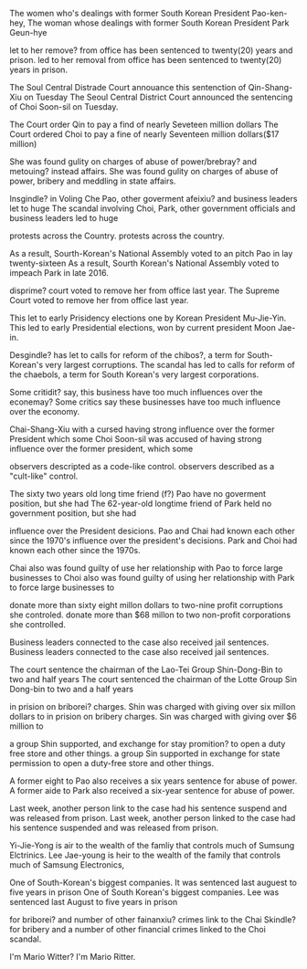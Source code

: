 
The women who's dealings with former South Korean President Pao-ken-hey,
The woman whose dealings with former South Korean President Park Geun-hye

let to her remove? from office has been sentenced to twenty(20) years and prison.
led to her removal from office has been sentenced to twenty(20) years in prison.

The Soul Central Distrade Court annouance this sentenction of Qin-Shang-Xiu on Tuesday
The Seoul Central District Court announced the sentencing of Choi Soon-sil on Tuesday.

The Court order Qin to pay a find of nearly Seveteen million dollars
The Court ordered Choi to pay a fine of nearly Seventeen million dollars($17 million)

She was found gulity on charges of abuse of power/brebray? and metouing? instead affairs.
She was found gulity on charges of abuse of power, bribery and meddling in state affairs.

Insgindle? in Voling Che Pao, other goverment afeixiu? and business leaders let to huge
The scandal involving Choi, Park, other government officials and business leaders led to huge

protests across the Country.
protests across the country.

As a result, Sourth-Korean's National Assembly voted to an pitch Pao in lay twenty-sixteen
As a result, Sourth Korean's National Assembly voted to impeach Park in late 2016.

disprime? court voted to remove her from office last year.
The Supreme Court voted to remove her from office last year.

This let to early Prisidency elections one by Korean President Mu-Jie-Yin.
This led to early Presidential elections, won by current president Moon Jae-in.

Desgindle? has let to calls for reform of the chibos?, a term for South-Korean's very largest corruptions.
The scandal has led to calls for reform of the chaebols, a term for South Korean's very largest corporations.

Some critidit? say, this business have too much influences over the econemay?
Some critics say these businesses have too much influence over the economy.

Chai-Shang-Xiu with a cursed having strong influence over the former President which some
Choi Soon-sil was accused of having strong influence over the former president, which some

observers descripted as a code-like control.
observers described as a "cult-like" control.

The sixty two years old long time friend (f?) Pao have no goverment position, but she had
The 62-year-old longtime friend of Park held no government position, but she had

influence over the President desicions. Pao and Chai had known each other since the 1970's
influence over the president's decisions. Park and Choi had known each other since the 1970s.

Chai also was found guilty of use her relationship with Pao to force large businesses to
Choi also was found guilty of using her relationship with Park to force large businesses to

donate more than sixty eight millon dollars to two-nine profit corruptions she controled.
donate more than $68 millon to two non-profit corporations she controlled.

Business leaders connected to the case also received jail sentences.
Business leaders connected to the case also received jail sentences.

The court sentence the chairman of the Lao-Tei Group Shin-Dong-Bin to two and half years
The court sentenced the chairman of the Lotte Group Sin Dong-bin to two and a half years

in prision on briborei? charges. Shin was charged with giving over six millon dollars to
in prision on bribery charges. Sin was charged with giving over $6 million to

a group Shin supported, and exchange for stay promition? to open a duty free store and other things.
a group Sin supported in exchange for state permission to open a duty-free store and other things.

A former eight to Pao also receives a six years sentence for abuse of power.
A former aide to Park also received a six-year sentence for abuse of power.

Last week, another person link to the case had his sentence suspend and was released from prison.
Last week, another person linked to the case had his sentence suspended and was released from prison.

Yi-Jie-Yong is air to the wealth of the famliy that controls much of Sumsung Elctrinics.
Lee Jae-young is heir to the wealth of the family that controls much of Samsung Electronics,

One of South-Korean's biggest companies. It was sentenced last auguest to five years in prison
One of South Korean's biggest companies. Lee was sentenced last August to five years in prison

for briborei? and number of other fainanxiu? crimes link to the Chai Skindle?
for bribery and a number of other financial crimes linked to the Choi scandal.

I'm Mario Witter?
I'm Mario Ritter.

